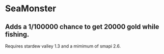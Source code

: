 # SeaMonster
Adds a 1/100000 chance to get 20000 gold while fishing.
----
Requires stardew valley 1.3 and a mimimum of smapi 2.6.
